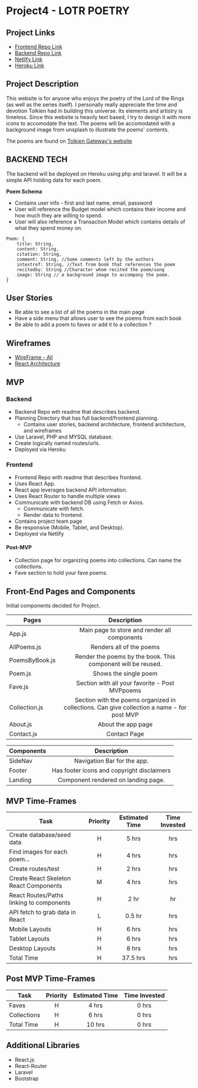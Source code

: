 # Project4 - LOTR POETRY

## Project Links

- [Frontend Repo Link](https://github.com/aria414/seir-proj4-frontend)
- [Backend Repo Link](https://github.com/aria414/seir-proj4-backend)
- [Netlify Link](https://seir04-lotrpoems.netlify.app/)
- [Heroku Link](https://lotrpoem-api.herokuapp.com/api/poem)

## Project Description

This website is for anyone who enjoys the poetry of the Lord of the Rings (as well as the series itself). I personally really appreciate the time and devotion Tolkien had in building this universe. Its elements and artistry is timeless. Since this website is heavily text based, I try to design it with more icons to accomodate the text. The poems will be accomodated with a background image from unsplash to illustrate the poems' contents.

The poems are found on [Tolkien Gateway's website](http://tolkiengateway.net/wiki/Poems_in_The_Lord_of_the_Rings)

## BACKEND TECH

The backend will be deployed on Heroku using php and laravel. It will be a simple API holding data for each poem.

**Poem Schema**

- Contains user info - first and last name, email, password
- User will reference the Budget model which contains their income and how much they are willing to spend.
- User will also reference a Transaction Model which contains details of what they spend money on.

```
Poem: {
    title: String,
    content: String,
    citation: String,
    comment: String, //Some comments left by the authors
    intextref: String, //Text from book that references the poem
    recitedby: String //Character whom recited the poem/song
    image: String // a background image to accompany the poem.
}
```

## User Stories

- Be able to see a list of all the poems in the main page
- Have a side menu that allows user to see the poems from each book
- Be able to add a poem to faves or add it to a collection ?

## Wireframes

- [WireFrame - All](https://drive.google.com/drive/folders/1wACumFdsFefyu15nwQ9fH9LVvlCAWUI3?usp=sharing)
- [React Architecture](https://docs.google.com/drawings/d/1w6gFNLqSF1zRtB3H0xO_nhYB9-gGHkPiYVYqv1_nVWQ/edit?usp=sharing)

## MVP

### Backend

- Backend Repo wth readme that describes backend.
- Planning Directory that has full backend/frontend planning.
  - Contains user stories, backend architecture, frontend architecture, and wireframes
- Use Laravel, PHP and MYSQL database.
- Create logically named routes/urls.
- Deployed via Heroku

### Frontend

- Frontend Repo with readme that describes frontend.
- Uses React App.
- React app leverages backend API information.
- Uses React Router to handle multiple views
- Communicate with backend DB using Fetch or Axios.
  - Communicate with fetch.
  - Render data to frontend.
- Contains project team page
- Be responsive (Mobile, Tablet, and Desktop).
- Deployed via Netlify

#### Post-MVP

- Collection page for organizing poems into collections. Can name the collections.
- Fave section to hold your fave poems.

## Front-End Pages and Components

Initial components decided for Project.

| Pages          |                                        Description                                         |
| -------------- | :----------------------------------------------------------------------------------------: |
| App.js         |                        Main page to store and render all components                        |
| AllPoems.js    |                                  Renders all of the poems                                  |
| PoemsByBook.js |                Render the poems by the book. This component will be reused.                |
| Poem.js        |                                   Shows the single poem                                    |
| Fave.js        |                       Section with all your favorite - Post MVPpoems                       |
| Collection.js  | Section with the poems organized in collections. Can give collection a name - for post MVP |
| About.js       |                                     About the app page                                     |
| Contact.js     |                                        Contact Page                                        |

| Components |                Description                 |
| ---------- | :----------------------------------------: |
| SideNav    |        Navigation Bar for the app.         |
| Footer     | Has footer icons and copyright disclaimers |
| Landing    |    Component rendered on landing page.     |

## MVP Time-Frames

| Task                                     | Priority | Estimated Time | Time Invested |
| ---------------------------------------- | :------: | :------------: | :-----------: |
| Create database/seed data                |    H     |     5 hrs      |      hrs      |
| Find images for each poem...             |    H     |     4 hrs      |      hrs      |
| Create routes/test                       |    H     |     2 hrs      |      hrs      |
| Create React Skeleton React Components   |    M     |     4 hrs      |      hrs      |
| React Routes/Paths linking to components |    H     |      2 hr      |      hr       |
| API fetch to grab data in React          |    L     |     0.5 hr     |      hrs      |
| Mobile Layouts                           |    H     |     6 hrs      |      hrs      |
| Tablet Layouts                           |    H     |     6 hrs      |      hrs      |
| Desktop Layouts                          |    H     |     8 hrs      |      hrs      |
| Total Time                               |    H     |    37.5 hrs    |      hrs      |

## Post MVP Time-Frames

| Task        | Priority | Estimated Time | Time Invested |
| ----------- | :------: | :------------: | :-----------: |
| Faves       |    H     |     4 hrs      |     0 hrs     |
| Collections |    H     |     6 hrs      |     0 hrs     |
| Total Time  |    H     |     10 hrs     |     0 hrs     |

## Additional Libraries

- React.js
- React-Router
- Laravel
- Bootstrap
